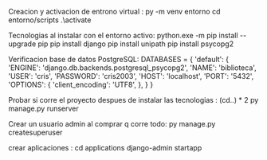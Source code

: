 Creacion y activacion de entrono virtual :
    py -m venv entorno <!-- cracion -->
    cd entorno/scripts  <!-- direccion -->
    .\activate   <!-- activacion -->

Tecnologias al instalar con el entorno activo:
    python.exe -m pip install --upgrade pip <!-- actializacion del pip y py -->
    pip install django <!-- framework -->
    pip install unipath  <!-- configurar estructura -->
    pip install psycopg2  <!-- ORM para PostgreSQL -->


Verificacion base de datos PostgreSQL:  <!-- en  base a esto debe hacer la base de tatos en le shell de PostgreSQL-->
    DATABASES = {
        'default': {
            'ENGINE': 'django.db.backends.postgresql_psycopg2',   <!-- de ley , indica con q motor trabajara y la ORM -->
            'NAME': 'biblioteca',   <!-- nombre de la base de datos -->
            'USER': 'cris',  <!-- usuario con accesos -->
            'PASSWORD': 'cris2003',  <!-- contraseña de la BD -->
            'HOST': 'localhost',  <!-- de ley -->
            'PORT': '5432',   <!-- de ley -->
            'OPTIONS': {
                'client_encoding': 'UTF8',
            },
        }
    }

Probar si corre el proyecto despues de instalar las tecnologias :
    (cd..) * 2  <!-- ir a la altura del archivo manage.py -->
    py manage.py runserver   <!-- codigo para correr un servidor local -->

Crear un usuario admin al comprar q corre todo:
    py manage.py createsuperuser  <!-- codigo para cear un usuario administrador -->
    <!-- tener presente usuario y password -->

crear aplicaciones :
    cd applications   <!-- direccion --> 
    django-admin startapp <NombreApp>   <!-- codigo creacion app -->